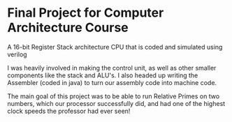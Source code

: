# Final Project for Computer Architecture Course

A 16-bit Register Stack architecture CPU that is coded and simulated using verilog

I was heavily involved in making the control unit, as well as other smaller components like the stack and ALU's. I also headed up writing the Assembler (coded in java) to turn our assembly code into machine code.

The main goal of this project was to be able to run Relative Primes on two numbers, which our processor successfully did, and had one of the highest clock speeds the professor had ever seen!
